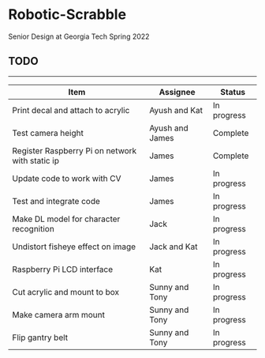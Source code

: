 # Robotic-Scrabble
Senior Design at Georgia Tech Spring 2022

## TODO

___

| Item | Assignee | Status |
| ---- | -------- | ------ |
| Print decal and attach to acrylic | Ayush and Kat | In progress |
| Test camera height | Ayush and James | Complete |
| Register Raspberry Pi on network with static ip | James | Complete |
| Update code to work with CV | James | In progress |
| Test and integrate code | James | In progress |
| Make DL model for character recognition | Jack | In progress |
| Undistort fisheye effect on image | Jack and Kat | In progress |
| Raspberry Pi LCD interface | Kat | In progress |
| Cut acrylic and mount to box | Sunny and Tony | In progress |
| Make camera arm mount | Sunny and Tony | In progress |
| Flip gantry belt | Sunny and Tony | In progress |
